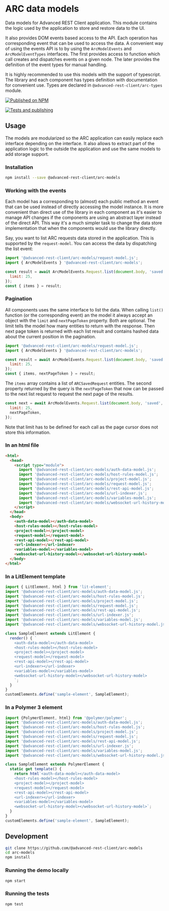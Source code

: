 # ARC data models

Data models for Advanced REST Client application. This module contains the logic used by the application to store and restore data to the UI.

It also provides DOM events based access to the API. Each operation has corresponding event that can be used to access the data.
A convenient way of using the events API is to by using the `ArcModelEvents` and `ArcModelEventTypes` interfaces.
The first provides access to function which call creates and dispatches events on a given node. The later provides the definition of the event types for manual handling.

It is highly recommended to use this models with the support of typescript. The library and each component has types definition with documentation for convenient use. Types are declared in `@advanced-rest-client/arc-types` module.

[![Published on NPM](https://img.shields.io/npm/v/@advanced-rest-client/arc-models.svg)](https://www.npmjs.com/package/@advanced-rest-client/arc-models)

[![Tests and publishing](https://github.com/advanced-rest-client/arc-models/actions/workflows/deployment.yml/badge.svg)](https://github.com/advanced-rest-client/arc-models/actions/workflows/deployment.yml)

## Usage

The models are modularized so the ARC application can easily replace each interface depending on the interface. It also allows to extract part of the application logic to the outside the application
and use the same models to add storage support.

### Installation

```sh
npm install --save @advanced-rest-client/arc-models
```

### Working with the events

Each model has a corresponding to (almost) each public method an event that can be used instead of directly accessing the model instance.
It is more convenient than direct use of the library in each component as it's easier to manage API changes if the components are using an abstract layer instead of the direct API. This way it's a much simpler task to change the data store implementation that when the components would use the library directly.

Say, you want to list ARC requests data stored in the application. This is supported by the `request-model`. You can access the data by dispatching the list event:

```javascript
import '@advanced-rest-client/arc-models/request-model.js';
import { ArcModelEvents } '@advanced-rest-client/arc-models';

const result = await ArcModelEvents.Request.list(document.body, 'saved', {
  limit: 25,
});
const { items } = result;
```

### Pagination

All components uses the same interface to list the data. When calling `list()` function (or the corresponding event) an the model
it always accept an object with the `limit` and `nextPageToken` property. Both are optional.
The limit tells the model how many entities to return with the response. Then next page token is returned with each list result and contains hashed data about the current position in the pagination.

```javascript
import '@advanced-rest-client/arc-models/request-model.js';
import { ArcModelEvents } '@advanced-rest-client/arc-models';

const result = await ArcModelEvents.Request.list(document.body, 'saved', {
  limit: 25,
});
const { items, nextPageToken } = result;
```

The `items` array contains a list of `ARCSavedRequest` entities. The second property returned by the query is the `nextPageToken` that now can be passed to the next list request to request the next page of the results.

```javascript
const next = await ArcModelEvents.Request.list(document.body, 'saved', {
  limit: 25,
  nextPageToken,
});
```

Note that limit has to be defined for each call as the page cursor does not  store this information.

### In an html file

```html
<html>
  <head>
    <script type="module">
      import '@advanced-rest-client/arc-models/auth-data-model.js';
      import '@advanced-rest-client/arc-models/host-rules-model.js';
      import '@advanced-rest-client/arc-models/project-model.js';
      import '@advanced-rest-client/arc-models/request-model.js';
      import '@advanced-rest-client/arc-models/rest-api-model.js';
      import '@advanced-rest-client/arc-models/url-indexer.js';
      import '@advanced-rest-client/arc-models/variables-model.js';
      import '@advanced-rest-client/arc-models/websocket-url-history-model.js';
    </script>
  </head>
  <body>
    <auth-data-model></auth-data-model>
    <host-rules-model></host-rules-model>
    <project-model></project-model>
    <request-model></request-model>
    <rest-api-model></rest-api-model>
    <url-indexer></url-indexer>
    <variables-model></variables-model>
    <websocket-url-history-model></websocket-url-history-model>
  </body>
</html>
```

### In a LitElement template

```javascript
import { LitElement, html } from 'lit-element';
import '@advanced-rest-client/arc-models/auth-data-model.js';
import '@advanced-rest-client/arc-models/host-rules-model.js';
import '@advanced-rest-client/arc-models/project-model.js';
import '@advanced-rest-client/arc-models/request-model.js';
import '@advanced-rest-client/arc-models/rest-api-model.js';
import '@advanced-rest-client/arc-models/url-indexer.js';
import '@advanced-rest-client/arc-models/variables-model.js';
import '@advanced-rest-client/arc-models/websocket-url-history-model.js';

class SampleElement extends LitElement {
  render() { `
    <auth-data-model></auth-data-model>
    <host-rules-model></host-rules-model>
    <project-model></project-model>
    <request-model></request-model>
    <rest-api-model></rest-api-model>
    <url-indexer></url-indexer>
    <variables-model></variables-model>
    <websocket-url-history-model></websocket-url-history-model>
    `;
  }
}
customElements.define('sample-element', SampleElement);
```

### In a Polymer 3 element

```js
import {PolymerElement, html} from '@polymer/polymer';
import '@advanced-rest-client/arc-models/auth-data-model.js';
import '@advanced-rest-client/arc-models/host-rules-model.js';
import '@advanced-rest-client/arc-models/project-model.js';
import '@advanced-rest-client/arc-models/request-model.js';
import '@advanced-rest-client/arc-models/rest-api-model.js';
import '@advanced-rest-client/arc-models/url-indexer.js';
import '@advanced-rest-client/arc-models/variables-model.js';
import '@advanced-rest-client/arc-models/websocket-url-history-model.js';

class SampleElement extends PolymerElement {
  static get template() {
    return html`<auth-data-model></auth-data-model>
    <host-rules-model></host-rules-model>
    <project-model></project-model>
    <request-model></request-model>
    <rest-api-model></rest-api-model>
    <url-indexer></url-indexer>
    <variables-model></variables-model>
    <websocket-url-history-model></websocket-url-history-model>`;
  }
}
customElements.define('sample-element', SampleElement);
```

## Development

```sh
git clone https://github.com/@advanced-rest-client/arc-models
cd arc-models
npm install
```

### Running the demo locally

```sh
npm start
```

### Running the tests

```sh
npm test
```

